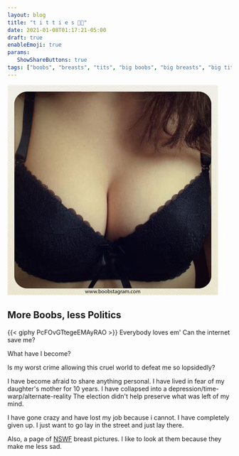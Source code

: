 ```yaml
---
layout: blog
title: "t i t t i e s 🌰🌰"
date: 2021-01-08T01:17:21-05:00
draft: true
enableEmoji: true
params:
   ShowShareButtons: true
tags: ["boobs", "breasts", "tits", "big boobs", "big breasts", "big tits", "titties", "big titties", "nice tits", "nice boobs", "nice breasts", "jugs", "knockers", "fun bags", NSFW, CSS, affiliate marketing, online marketing, marketing, seo, click to win, make money online, online money, monetization, e-commerce, ecommerce, websites, web design, boobs, titties, breasts, porn, online porn, make money with porn]
---
```

![img](../boobstagram02.jpg)

## More Boobs, less Politics
{{< giphy PcFOvGTtegeEMAyRAO >}}
Everybody loves em'
Can the internet save me?

What have I become?

Is my worst crime allowing this cruel world to defeat me so lopsidedly?

I have become afraid to share anything personal.
I have lived in fear of my daughter's mother for 10 years. 
I have collapsed into a depression/time-warp/alternate-reality
The election didn't help preserve what was left of my mind.

I have gone crazy and have lost my job because i cannot. I have completely given up. I just want to go lay in the street and just lay there.


Also, a page of [NSWF](../../boobs+/) breast pictures. I like to look at them because they make me less sad.




